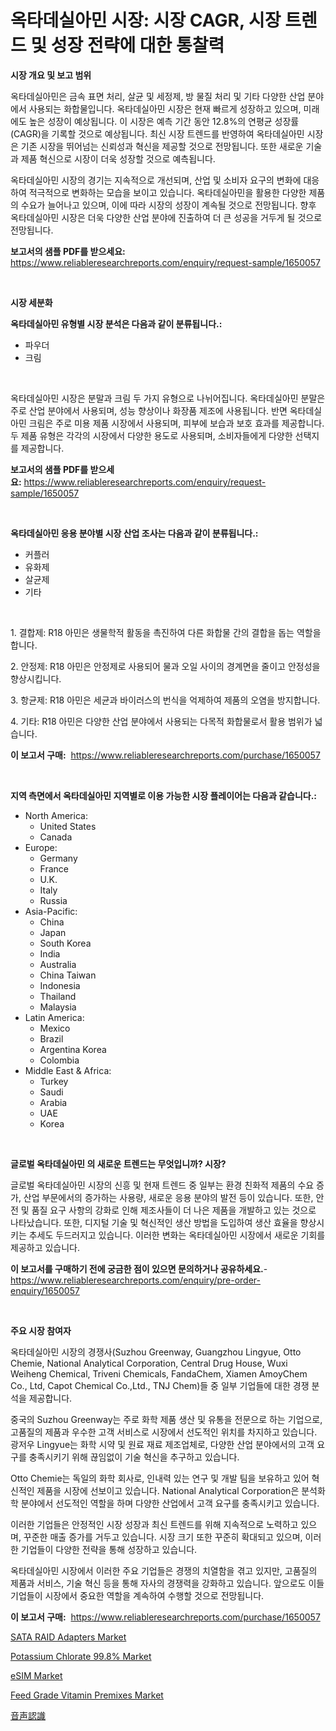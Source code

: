 <p><h1>옥타데실아민 시장: 시장 CAGR, 시장 트렌드 및 성장 전략에 대한 통찰력</h1></p><p><strong>시장 개요 및 보고 범위</strong></p>
<p><p>옥타데실아민은 금속 표면 처리, 살균 및 세정제, 방 물질 처리 및 기타 다양한 산업 분야에서 사용되는 화합물입니다. 옥타데실아민 시장은 현재 빠르게 성장하고 있으며, 미래에도 높은 성장이 예상됩니다. 이 시장은 예측 기간 동안 12.8%의 연평균 성장률(CAGR)을 기록할 것으로 예상됩니다. 최신 시장 트렌드를 반영하여 옥타데실아민 시장은 기존 시장을 뛰어넘는 신뢰성과 혁신을 제공할 것으로 전망됩니다. 또한 새로운 기술과 제품 혁신으로 시장이 더욱 성장할 것으로 예측됩니다.</p><p>옥타데실아민 시장의 경기는 지속적으로 개선되며, 산업 및 소비자 요구의 변화에 대응하여 적극적으로 변화하는 모습을 보이고 있습니다. 옥타데실아민을 활용한 다양한 제품의 수요가 늘어나고 있으며, 이에 따라 시장의 성장이 계속될 것으로 전망됩니다. 향후 옥타데실아민 시장은 더욱 다양한 산업 분야에 진출하여 더 큰 성공을 거두게 될 것으로 전망됩니다.</p></p>
<p><strong>보고서의 샘플 PDF를 받으세요:</strong> <a href="https://www.reliableresearchreports.com/enquiry/request-sample/1650057">https://www.reliableresearchreports.com/enquiry/request-sample/1650057</a></p>
<p>&nbsp;</p>
<p><strong>시장 세분화</strong></p>
<p><strong>옥타데실아민 유형별 시장 분석은 다음과 같이 분류됩니다.:</strong></p>
<p><ul><li>파우더</li><li>크림</li></ul></p>
<p>&nbsp;</p>
<p><p>옥타데실아민 시장은 분말과 크림 두 가지 유형으로 나뉘어집니다. 옥타데실아민 분말은 주로 산업 분야에서 사용되며, 성능 향상이나 화장품 제조에 사용됩니다. 반면 옥타데실아민 크림은 주로 미용 제품 시장에서 사용되며, 피부에 보습과 보호 효과를 제공합니다. 두 제품 유형은 각각의 시장에서 다양한 용도로 사용되며, 소비자들에게 다양한 선택지를 제공합니다.</p></p>
<p><strong>보고서의 샘플 PDF를 받으세요:</strong>&nbsp;<a href="https://www.reliableresearchreports.com/enquiry/request-sample/1650057">https://www.reliableresearchreports.com/enquiry/request-sample/1650057</a></p>
<p>&nbsp;</p>
<p><strong> 옥타데실아민 응용 분야별 시장 산업 조사는 다음과 같이 분류됩니다.:</strong></p>
<p><ul><li>커플러</li><li>유화제</li><li>살균제</li><li>기타</li></ul></p>
<p>&nbsp;</p>
<p><p>1. 결합제: R18 아민은 생물학적 활동을 촉진하여 다른 화합물 간의 결합을 돕는 역할을 합니다.</p><p>2. 안정제: R18 아민은 안정제로 사용되어 물과 오일 사이의 경계면을 줄이고 안정성을 향상시킵니다.</p><p>3. 항균제: R18 아민은 세균과 바이러스의 번식을 억제하여 제품의 오염을 방지합니다.</p><p>4. 기타: R18 아민은 다양한 산업 분야에서 사용되는 다목적 화합물로서 활용 범위가 넓습니다.</p></p>
<p><strong>이 보고서 구매:</strong>&nbsp; <a href="https://www.reliableresearchreports.com/purchase/1650057">https://www.reliableresearchreports.com/purchase/1650057</a></p>
<p>&nbsp;</p>
<p><strong>지역 측면에서 옥타데실아민 지역별로 이용 가능한 시장 플레이어는 다음과 같습니다.:</strong></p>
<p><ul>
    <li>
        North America:
        <ul>
            <li>United States</li>
            <li>Canada</li>
        </ul>
    </li>
    <li>
        Europe:
        <ul>
            <li>Germany</li>
            <li>France</li>
            <li>U.K.</li>
            <li>Italy</li>
            <li>Russia</li>
        </ul>
    </li>
    <li>
        Asia-Pacific:
        <ul>
            <li>China</li>
            <li>Japan</li>
            <li>South Korea</li>
            <li>India</li>
            <li>Australia</li>
            <li>China Taiwan</li>
            <li>Indonesia</li>
            <li>Thailand</li>
            <li>Malaysia</li>
        </ul>
    </li>
    <li>
        Latin America:
        <ul>
            <li>Mexico</li>
            <li>Brazil</li>
            <li>Argentina Korea</li>
            <li>Colombia</li>
        </ul>
    </li>
    <li>
        Middle East & Africa:
        <ul>
            <li>Turkey</li>
            <li>Saudi</li>
            <li>Arabia</li>
            <li>UAE</li>
            <li>Korea</li>
        </ul>
    </li>
    </ul></p>
<p>&nbsp;</p>
<p><strong>글로벌 옥타데실아민 의 새로운 트렌드는 무엇입니까? 시장?</strong></p>
<p><p>글로벌 옥타데실아민 시장의 신흥 및 현재 트렌드 중 일부는 환경 친화적 제품의 수요 증가, 산업 부문에서의 증가하는 사용량, 새로운 응용 분야의 발전 등이 있습니다. 또한, 안전 및 품질 요구 사항의 강화로 인해 제조사들이 더 나은 제품을 개발하고 있는 것으로 나타났습니다. 또한, 디지털 기술 및 혁신적인 생산 방법을 도입하여 생산 효율을 향상시키는 추세도 두드러지고 있습니다. 이러한 변화는 옥타데실아민 시장에서 새로운 기회를 제공하고 있습니다.</p></p>
<p><strong>이 보고서를 구매하기 전에 궁금한 점이 있으면 문의하거나 공유하세요.</strong>- <a href="https://www.reliableresearchreports.com/enquiry/pre-order-enquiry/1650057">https://www.reliableresearchreports.com/enquiry/pre-order-enquiry/1650057</a></p>
<p>&nbsp;</p>
<p><strong>주요 시장 참여자</strong></p>
<p><p>옥타데실아민 시장의 경쟁사(Suzhou Greenway, Guangzhou Lingyue, Otto Chemie, National Analytical Corporation, Central Drug House, Wuxi Weiheng Chemical, Triveni Chemicals, FandaChem, Xiamen AmoyChem Co., Ltd, Capot Chemical Co.,Ltd., TNJ Chem)들 중 일부 기업들에 대한 경쟁 분석을 제공합니다.</p><p>중국의 Suzhou Greenway는 주로 화학 제품 생산 및 유통을 전문으로 하는 기업으로, 고품질의 제품과 우수한 고객 서비스로 시장에서 선도적인 위치를 차지하고 있습니다. 광저우 Lingyue는 화학 시약 및 원료 재료 제조업체로, 다양한 산업 분야에서의 고객 요구를 충족시키기 위해 끊임없이 기술 혁신을 추구하고 있습니다.</p><p>Otto Chemie는 독일의 화학 회사로, 인내력 있는 연구 및 개발 팀을 보유하고 있어 혁신적인 제품을 시장에 선보이고 있습니다. National Analytical Corporation은 분석화학 분야에서 선도적인 역할을 하며 다양한 산업에서 고객 요구를 충족시키고 있습니다.</p><p>이러한 기업들은 안정적인 시장 성장과 최신 트렌드를 위해 지속적으로 노력하고 있으며, 꾸준한 매출 증가를 거두고 있습니다. 시장 크기 또한 꾸준히 확대되고 있으며, 이러한 기업들이 다양한 전략을 통해 성장하고 있습니다.</p><p>옥타데실아민 시장에서 이러한 주요 기업들은 경쟁의 치열함을 겪고 있지만, 고품질의 제품과 서비스, 기술 혁신 등을 통해 자사의 경쟁력을 강화하고 있습니다. 앞으로도 이들 기업들이 시장에서 중요한 역할을 계속하여 수행할 것으로 전망됩니다.</p></p>
<p><strong>이 보고서 구매:</strong>&nbsp;&nbsp;<a href="https://www.reliableresearchreports.com/purchase/1650057">https://www.reliableresearchreports.com/purchase/1650057</a></p>
<p><p><a href="https://github.com/Paul14Anderson63/Market-Research-Report-List-3/blob/main/sata-raid-adapters-market.md">SATA RAID Adapters Market</a></p><p><a href="https://www.linkedin.com/pulse/potassium-chlorate-998-market-size-growth-outlook-from-c0kxc?trackingId=0RCFWobirQO5SY8c9INyig%3D%3D">Potassium Chlorate 99.8% Market</a></p><p><a href="https://github.com/guneycigdem35/Market-Research-Report-List-2/blob/main/esim-market.md">eSIM Market</a></p><p><a href="https://www.linkedin.com/pulse/feed-grade-vitamin-premixes-market-size-share-amp-trends-analysis-gfsgc?trackingId=V%2BWBoiRMWsEQHDUUNACPfQ%3D%3D">Feed Grade Vitamin Premixes Market</a></p><p><a href="https://github.com/zoetazuur/Market-Research-Report-List-1/blob/main/779204710786.md">音声認識</a></p></p>
